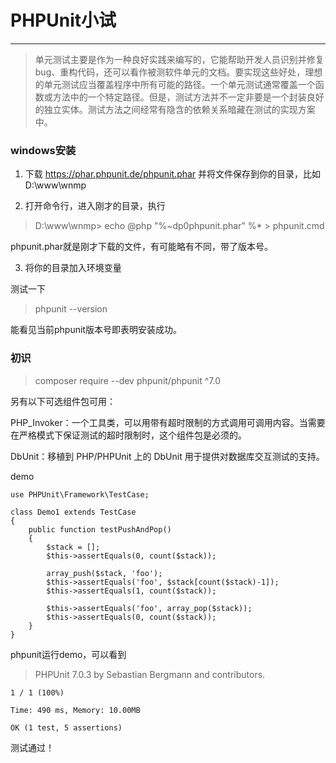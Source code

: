 ﻿# PHPUnit小试

---

> 单元测试主要是作为一种良好实践来编写的，它能帮助开发人员识别并修复 bug、重构代码，还可以看作被测软件单元的文档。要实现这些好处，理想的单元测试应当覆盖程序中所有可能的路径。一个单元测试通常覆盖一个函数或方法中的一个特定路径。但是，测试方法并不一定非要是一个封装良好的独立实体。测试方法之间经常有隐含的依赖关系暗藏在测试的实现方案中。

### windows安装

1. 下载 https://phar.phpunit.de/phpunit.phar 并将文件保存到你的目录，比如D:\www\wnmp

2. 打开命令行，进入刚才的目录，执行
> D:\www\wnmp> echo @php "%~dp0phpunit.phar" %* > phpunit.cmd

phpunit.phar就是刚才下载的文件，有可能略有不同，带了版本号。

3. 将你的目录加入环境变量

测试一下
> phpunit --version

能看见当前phpunit版本号即表明安装成功。


### 初识

> composer require --dev phpunit/phpunit ^7.0


另有以下可选组件包可用：

PHP_Invoker：一个工具类，可以用带有超时限制的方式调用可调用内容。当需要在严格模式下保证测试的超时限制时，这个组件包是必须的。

DbUnit：移植到 PHP/PHPUnit 上的 DbUnit 用于提供对数据库交互测试的支持。


demo
```
use PHPUnit\Framework\TestCase;

class Demo1 extends TestCase
{
    public function testPushAndPop()
    {
        $stack = [];
        $this->assertEquals(0, count($stack));

        array_push($stack, 'foo');
        $this->assertEquals('foo', $stack[count($stack)-1]);
        $this->assertEquals(1, count($stack));

        $this->assertEquals('foo', array_pop($stack));
        $this->assertEquals(0, count($stack));
    }
}
```


phpunit运行demo，可以看到
> PHPUnit 7.0.3 by Sebastian Bergmann and contributors.

```                                                             
1 / 1 (100%)

Time: 490 ms, Memory: 10.00MB

OK (1 test, 5 assertions)
```

测试通过！






